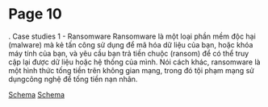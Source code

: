 # Page 10

 . 
 Case studies 1  - Ransomware 
 Ransomware là một loại phần mềm độc hại (malware) mà kẻ tấn công sử dụng để mã hóa dữ liệu của bạn, hoặc khóa  máy tính của bạn, và yêu cầu bạn trả tiền chuộc (ransom) để có thể truy cập lại được dữ liệu hoặc hệ thống của mình. Nói cách khác, ransomware là một hình thức tống tiền trên không gian mạng, trong đó tội phạm mạng sử dụngcông nghệ để tống tiền nạn nhân.

[Schema](page_10_img_0.png)
[Schema](page_10_img_1.png)

